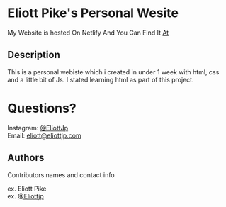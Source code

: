 # Eliott Pike's Personal Wesite

My Website is hosted On Netlify And You Can Find It [At](https://eliottpike.tk/)

## Description

This is a personal webiste which i created in under 1 week with html, css and a little bit of Js.
I stated learning html as part of this project.

# Questions?

Instagram: [@EliottJp](https://instagram.com/eliottjp)  
Email: [eliott@eliottjp.com](mailto:eliott@eliottjp)  

## Authors

Contributors names and contact info

ex. Eliott Pike  
ex. [@Eliottjp](https://instagram.com/eliottjp)
